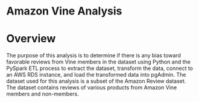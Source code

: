 # Amazon Vine Analysis
 
# Overview
The purpose of this analysis is to determine if there is any bias toward favorable reviews from Vine members in the dataset using Python and the PySpark ETL process to extract the dataset, transform the data, connect to an AWS RDS instance, and load the transformed data into pgAdmin. The dataset used for this analysis is a subset of the Amazon Review dataset. The dataset contains reviews of various products from Amazon Vine members and non-members.